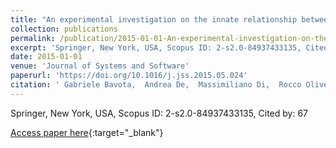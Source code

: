 ```yaml
---
title: "An experimental investigation on the innate relationship between quality and refactoring"
collection: publications
permalink: /publication/2015-01-01-An-experimental-investigation-on-the-innate-relationship-between-quality-and-refactoring
excerpt: 'Springer, New York, USA, Scopus ID: 2-s2.0-84937433135, Cited by: 67'
date: 2015-01-01
venue: 'Journal of Systems and Software'
paperurl: 'https://doi.org/10.1016/j.jss.2015.05.024'
citation: ' Gabriele Bavota,  Andrea De,  Massimiliano Di,  Rocco Oliveto,  Fabio Palomba, &quot;An experimental investigation on the innate relationship between quality and refactoring.&quot; Journal of Systems and Software, 2015.'
---
```

Springer, New York, USA, Scopus ID: 2-s2.0-84937433135, Cited by: 67

[Access paper here](https://doi.org/10.1016/j.jss.2015.05.024){:target="_blank"}
